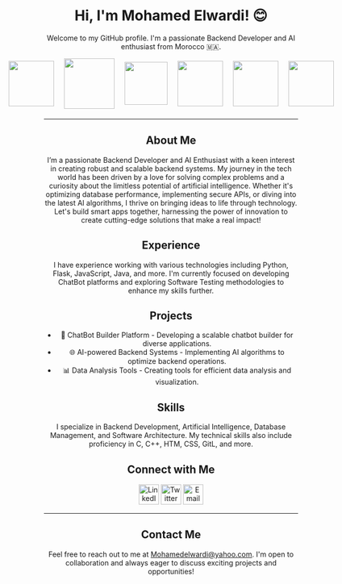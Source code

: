 <h1 align="center">Hi, I'm Mohamed Elwardi! 😊</h1>

<p align="center">Welcome to my GitHub profile. I'm a passionate Backend Developer and AI enthusiast from Morocco 🇲🇦.</p>

<div style="display: flex; justify-content: center; align-items: center; gap: 20px; margin-bottom: 20px;">
    <img src="https://cdn-icons-png.flaticon.com/512/2714/2714073.png" width="90px">
    <img src="https://th.bing.com/th/id/OIP.MCkY3mSiuF1aBsY-YDCdDQHaHa?rs=1&pid=ImgDetMain" width="100px">
    <img src="https://th.bing.com/th/id/R.4505dc63afebb2c6179477f5dc3d78fb?rik=Q50RDrABa6X2Hw&pid=ImgRaw&r=0" width="85px">
    <img src="https://static.vecteezy.com/system/resources/previews/020/452/886/original/backend-icon-vector.jpg" width="90px">
    <img src="https://static.vecteezy.com/system/resources/previews/006/662/139/non_2x/artificial-intelligence-ai-processor-chip-icon-symbol-for-graphic-design-logo-web-site-social-media-mobile-app-ui-illustration-free-vector.jpg" width="90px">
    <img src="https://www.uplogictech.com/assets/images/our_expertise_img.png" width="90px">
</div>

<hr>

<h2 align="center">About Me</h2>

<p align="center">I’m a passionate Backend Developer and AI Enthusiast with a keen interest in creating robust and scalable backend systems. My journey in the tech world has been driven by a love for solving complex problems and a curiosity about the limitless potential of artificial intelligence. Whether it's optimizing database performance, implementing secure APIs, or diving into the latest AI algorithms, I thrive on bringing ideas to life through technology. Let's build smart apps together, harnessing the power of innovation to create cutting-edge solutions that make a real impact!</p>

<h2 align="center">Experience</h2>

<p align="center">I have experience working with various technologies including Python, Flask, JavaScript, Java, and more. I'm currently focused on developing ChatBot platforms and exploring Software Testing methodologies to enhance my skills further.</p>

<h2 align="center">Projects</h2>

<ul align="center">
    <li>🤖 ChatBot Builder Platform - Developing a scalable chatbot builder for diverse applications.</li>
    <li>🌐 AI-powered Backend Systems - Implementing AI algorithms to optimize backend operations.</li>
    <li>📊 Data Analysis Tools - Creating tools for efficient data analysis and visualization.</li>
</ul>

<h2 align="center">Skills</h2>

<p align="center">I specialize in Backend Development, Artificial Intelligence, Database Management, and Software Architecture. My technical skills also include proficiency in C, C++, HTM, CSS, GitL, and more.</p>

<h2 align="center">Connect with Me</h2>

<p align="center">
    <a href="www.linkedin.com/in/mohammed-elwardi-🇵🇸-721b8b197" target="_blank" rel="noopener noreferrer"><img src="https://img.icons8.com/color/48/000000/linkedin.png" alt="LinkedIn" width="40" height="40"></a>
    <a href="https://x.com/MohammedElward7" target="_blank" rel="noopener noreferrer"><img src="https://img.icons8.com/color/48/000000/twitter.png" alt="Twitter" width="40" height="40"></a>
    <a href="mailto:Mohamedelwardi@yahoo.com" target="_blank" rel="noopener noreferrer"><img src="https://img.icons8.com/color/48/000000/email.png" alt="Email" width="40" height="40"></a>
</p>

<hr>

<h2 align="center">Contact Me</h2>

<p align="center">Feel free to reach out to me at <a href="mailto:Mohamedelwardi@yahoo.com">Mohamedelwardi@yahoo.com</a>. I'm open to collaboration and always eager to discuss exciting projects and opportunities!</p>

